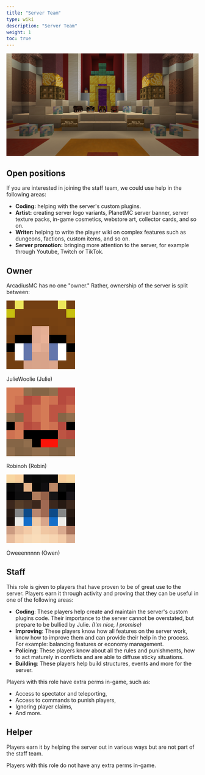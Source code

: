 ```yaml
---
title: "Server Team"
type: wiki
description: "Server Team"
weight: 1
toc: true
---
```


<img src="/images/wiki/team.png" class="rounded-lg" alt="Server Team">

## Open positions

If you are interested in joining the staff team, we could use help in the 
following areas:
- **Coding:** helping with the server's custom plugins.
- **Artist:** creating server logo variants, PlanetMC server banner, server 
  texture packs, in-game cosmetics, webstore art, collector cards, and so on.
- **Writer:** helping to write the player wiki on complex features such as 
  dungeons, factions, custom items, and so on.
- **Server promotion:** bringing more attention to the server, for example 
  through Youtube, Twitch or TikTok.

## Owner
ArcadiusMC has no one "owner." Rather, ownership of the server is split between:

<div class="flex flew-row justify-center">
  <div>
    <img class="not-prose mb-0 rounded-lg px-2" src="/images/people/juliewoolie.png">
    <p class="text-center">JulieWoolie (Julie)</p>
  </div>
  <div>
    <img class="not-prose mb-0 rounded-lg px-2" src="/images/people/robinoh.png">
    <p class="text-center">Robinoh (Robin)</p>
  </div>
  <div>
    <img class="not-prose mb-0 rounded-lg px-2" src="/images/people/owen.png">
    <p class="text-center">Oweeennnnn (Owen)</p>
  </div>
</div>


## Staff
This role is given to players that have proven to be of great use to the server.
Players earn it through activity and proving that they can be useful in one of 
the following areas:
- **Coding**: These players help create and maintain the server's custom plugins
  code. Their importance to the server cannot be overstated, but prepare to be
  bullied by Julie. *(I'm nice, I promise)*
- **Improving**: These players know how all features on the server work, know 
  how to improve them and can provide their help in the process. For example:
  balancing features or economy management.
- **Policing**: These players know about all the rules and punishments, how to 
  act maturely in conflicts and are able to diffuse sticky situations.
- **Building**: These players help build structures, events and more for the 
  server.

Players with this role have extra perms in-game, such as:
- Access to spectator and teleporting,
- Access to commands to punish players,
- Ignoring player claims,
- And more.


## Helper
Players earn it by helping the server out in various ways but are not part of 
the staff team. 
  
Players with this role do not have any extra perms in-game.
